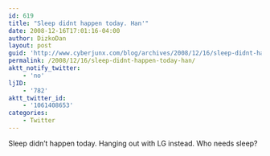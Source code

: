 ```yaml
---
id: 619
title: "Sleep didnt happen today. Han'"
date: 2008-12-16T17:01:16-04:00
author: DizkoDan
layout: post
guid: 'http://www.cyberjunx.com/blog/archives/2008/12/16/sleep-didnt-happen-today-han/'
permalink: /2008/12/16/sleep-didnt-happen-today-han/
aktt_notify_twitter:
    - 'no'
ljID:
    - '782'
aktt_twitter_id:
    - '1061408653'
categories:
    - Twitter
---
```


Sleep didn’t happen today. Hanging out with LG instead. Who needs sleep?